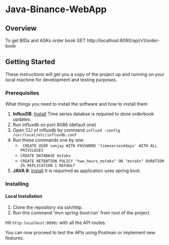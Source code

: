 # Java-Binance-WebApp

## Overview
To get BIDs and ASKs order book
GET http://localhost:8090/api/v1/order-book


## Getting Started

These instructions will get you a copy of the project up and running on your local machine for development and testing purposes.

### Prerequisites

What things you need to install the software and how to install them

1. **InfluxDB**: [Install](https://docs.influxdata.com/influxdb/v1.7/introduction/installation/) Time series databse is required to store orderbook updates.
2. Run influxdb on port 8086 (default one)
3. Open CLI of influxdb by command `influxd -config /usr/local/etc/influxdb.conf`
4. Run these commands one by one:
    - ` CREATE USER sanjay WITH PASSWORD 'timeseries4days' WITH ALL PRIVILEGES`
    - `CREATE DATABASE mstakx`
    - `CREATE RETENTION POLICY "two_hours_mstakx" ON "mstakx" DURATION 2h REPLICATION 1 DEFAULT`
5. **JAVA 8**: [Install](https://www.oracle.com/technetwork/java/javase/overview/java8-2100321.html) It is requrired as application uses spring boot.

### Installing

#### Local Installation

1. Clone the repository via ssh/http.
2. Run this command 'mvn spring-boot:run' from root of the project

Hit `http:localhost:8090/` with all the API routes.

You can now proceed to test the APIs using Postman or implement new features.